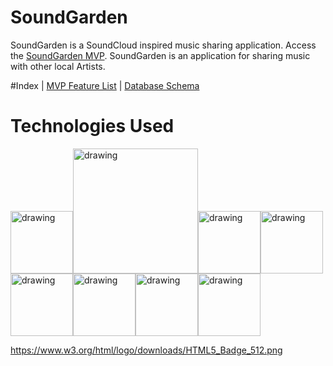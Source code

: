 # SoundGarden
SoundGarden is a SoundCloud inspired music sharing application. Access the [SoundGarden MVP](https://github.com/badjub1es/SoundGarden/wiki/MVP).
SoundGarden is an application for sharing music with other local Artists. 

#Index
| [MVP Feature List](https://github.com/badjub1es/SoundGarden/wiki/MVP) | [Database Schema](https://github.com/badjub1es/SoundGarden/wiki/Database-Schema)

# Technologies Used
<img src="https://user-images.githubusercontent.com/24263351/157998349-284820ed-dff1-4ddb-ace8-620da40907a8.png" alt="drawing" width="100"/><img src="https://cdn-media-1.freecodecamp.org/images/LwOjDA5I0tNxHZPOuhTS9abq4Bc3FxMr1SJQ" alt="drawing" width="200"/><img src="https://upload.wikimedia.org/wikipedia/commons/thumb/d/d9/Node.js_logo.svg/1200px-Node.js_logo.svg.png" alt="drawing" width="100"/><img src="https://expressjs.com/images/express-facebook-share.png" alt="drawing" width="100"/><img src="https://cdn.icon-icons.com/icons2/2415/PNG/512/postgresql_original_wordmark_logo_icon_146392.png" alt="drawing" width="100"/><img src="https://opencollective-production.s3.us-west-1.amazonaws.com/566dd3f0-27a8-11ec-9a5a-0519330cdfea.png" alt="drawing" width="100" background-color="white"/><img src="https://www.kindpng.com/picc/m/464-4640184_css3-png-download-css-icon-transparent-png.png" alt="drawing" width="100" background-color="white"/><img src="https://www.w3.org/html/logo/downloads/HTML5_Badge_512.png" alt="drawing" width="100" background-color="white"/>


https://www.w3.org/html/logo/downloads/HTML5_Badge_512.png

